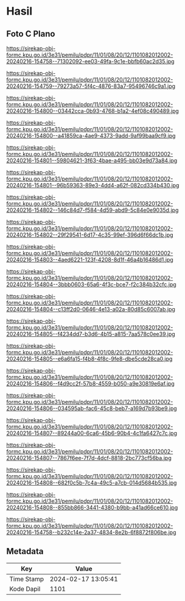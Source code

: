 # Hasil

## Foto C Plano

https://sirekap-obj-formc.kpu.go.id/3e31/pemilu/pdpr/11/01/08/20/12/1101082012002-20240216-154758--71302092-ee03-49fa-9c1e-bbfb60ac2d35.jpg

https://sirekap-obj-formc.kpu.go.id/3e31/pemilu/pdpr/11/01/08/20/12/1101082012002-20240216-154759--79273a57-5f4c-4876-83a7-95496746c9a1.jpg

https://sirekap-obj-formc.kpu.go.id/3e31/pemilu/pdpr/11/01/08/20/12/1101082012002-20240216-154800--03442cca-0b93-4768-b1a2-4ef08c490489.jpg

https://sirekap-obj-formc.kpu.go.id/3e31/pemilu/pdpr/11/01/08/20/12/1101082012002-20240216-154800--a41859ca-4ae9-4373-9add-9af99baa9cf9.jpg

https://sirekap-obj-formc.kpu.go.id/3e31/pemilu/pdpr/11/01/08/20/12/1101082012002-20240216-154801--59804621-3f63-4bae-a495-bb03e9d73a84.jpg

https://sirekap-obj-formc.kpu.go.id/3e31/pemilu/pdpr/11/01/08/20/12/1101082012002-20240216-154801--96b59363-89e3-4dd4-a62f-082cd334b430.jpg

https://sirekap-obj-formc.kpu.go.id/3e31/pemilu/pdpr/11/01/08/20/12/1101082012002-20240216-154802--146c84d7-f584-4d59-abd9-5c84e0e9035d.jpg

https://sirekap-obj-formc.kpu.go.id/3e31/pemilu/pdpr/11/01/08/20/12/1101082012002-20240216-154802--29f29541-6d17-4c35-99ef-396d6f66dc1b.jpg

https://sirekap-obj-formc.kpu.go.id/3e31/pemilu/pdpr/11/01/08/20/12/1101082012002-20240216-154803--4aed6221-123f-4208-8d1f-46a4b16486d1.jpg

https://sirekap-obj-formc.kpu.go.id/3e31/pemilu/pdpr/11/01/08/20/12/1101082012002-20240216-154804--3bbb0603-65a6-4f3c-bce7-f2c384b32cfc.jpg

https://sirekap-obj-formc.kpu.go.id/3e31/pemilu/pdpr/11/01/08/20/12/1101082012002-20240216-154804--c13ff2d0-0646-4e13-a02a-80d85c6007ab.jpg

https://sirekap-obj-formc.kpu.go.id/3e31/pemilu/pdpr/11/01/08/20/12/1101082012002-20240216-154805--f4234dd7-b3d6-4b15-a815-7aa578c0ee39.jpg

https://sirekap-obj-formc.kpu.go.id/3e31/pemilu/pdpr/11/01/08/20/12/1101082012002-20240216-154805--e6a6fa15-f4b8-4f8c-9fe8-dbe5cde28ca0.jpg

https://sirekap-obj-formc.kpu.go.id/3e31/pemilu/pdpr/11/01/08/20/12/1101082012002-20240216-154806--f4d9cc2f-57b8-4559-b050-a9e30819e6af.jpg

https://sirekap-obj-formc.kpu.go.id/3e31/pemilu/pdpr/11/01/08/20/12/1101082012002-20240216-154806--034595ab-fac6-45c8-beb7-a169d7b93be9.jpg

https://sirekap-obj-formc.kpu.go.id/3e31/pemilu/pdpr/11/01/08/20/12/1101082012002-20240216-154807--89244a00-6ca6-45b6-90b4-4c1fa6427c7c.jpg

https://sirekap-obj-formc.kpu.go.id/3e31/pemilu/pdpr/11/01/08/20/12/1101082012002-20240216-154807--7867f6ee-7f7d-4dcf-8818-2bc773cf56ba.jpg

https://sirekap-obj-formc.kpu.go.id/3e31/pemilu/pdpr/11/01/08/20/12/1101082012002-20240216-154808--682f0c5b-7c4a-49c5-a7cb-014d5684b535.jpg

https://sirekap-obj-formc.kpu.go.id/3e31/pemilu/pdpr/11/01/08/20/12/1101082012002-20240216-154808--855bb866-3441-4380-b9bb-a41ad66ce610.jpg

https://sirekap-obj-formc.kpu.go.id/3e31/pemilu/pdpr/11/01/08/20/12/1101082012002-20240216-154758--b232c14e-2a37-4834-8e2b-6f8872f806be.jpg


## Metadata

| Key        | Value               |
| ---------- | ------------------- |
| Time Stamp | 2024-02-17 13:05:41 |
| Kode Dapil | 1101                |



